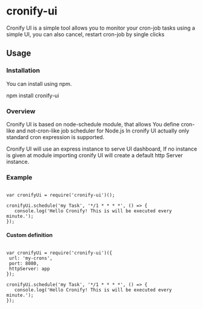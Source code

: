 # cronify-ui

Cronify UI is a simple tool allows you to monitor
your cron-job tasks using a simple UI, you can also cancel, restart 
cron-job by single clicks
## Usage

### Installation
You can install using npm.<br/>

npm install cronify-ui

### Overview

Cronify UI is based on node-schedule module, that allows
You define cron-like and not-cron-like job scheduler for Node.js
In cronify UI actually only standard cron expression is supported.

Cronify UI will use an express instance to serve UI dashboard,
If no instance is given at module importing cronify UI will create a default 
http Server instance.
### Example

```

var cronifyUi = require('cronify-ui')();

cronifyUi.schedule('my Task', '*/1 * * * *', () => {
   console.log('Hello Cronify! This is will be executed every minute.');
});

```

#### Custom definition 


```

var cronifyUi = require('cronify-ui')({
 url: 'my-crons',
 port: 8080,
 httpServer: app
});

cronifyUi.schedule('my Task', '*/1 * * * *', () => {
   console.log('Hello Cronify! This is will be executed every minute.');
});

```

